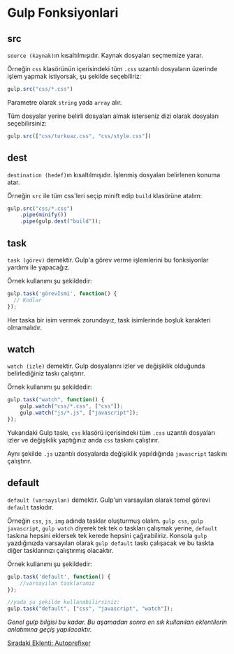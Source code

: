 <h1>Gulp Fonksiyonlari</h1>

<h2>src</h2>

`source (kaynak)`ın kısaltılmışıdır. Kaynak dosyaları seçmemize yarar.

Örneğin `css` klasörünün içerisindeki tüm `.css` uzantılı dosyaların üzerinde işlem yapmak istiyorsak, şu şekilde seçebiliriz:

```js
gulp.src("css/*.css")
```

Parametre olarak `string` yada `array` alır.

Tüm dosyalar yerine belirli dosyaları almak isterseniz dizi olarak dosyaları seçebilirsiniz:

```js
gulp.src(["css/turkuaz.css", "css/style.css"])
```

<h2>dest</h2>

`destination (hedef)`ın kısaltılmışıdır. İşlenmiş dosyaları belirlenen konuma atar.

Örneğin `src` ile tüm css'leri seçip minift edip `build` klasörüne atalım:

```js
gulp.src("css/*.css")
    .pipe(minify())
    .pipe(gulp.dest("build"));
```

<h2>task</h2>

`task (görev)` demektir. Gulp'a görev verme işlemlerini bu fonksiyonlar yardımı ile yapacağız.

Örnek kullanımı şu şekildedir:

```js
gulp.task('görevİsmi', function() {
  // Kodlar
});
```

Her taska bir isim vermek zorundayız, task isimlerinde boşluk karakteri olmamalıdır.

<h2>watch</h2>

`watch (izle)` demektir. Gulp dosyalarını izler ve değişiklik olduğunda belirlediğiniz taskı çalıştırır.

Örnek kullanımı şu şekildedir:

```js
gulp.task("watch", function() {
    gulp.watch("css/*.css", ["css"]);
    gulp.watch("js/*.js", ["javascript"]);
});
```

Yukarıdaki Gulp taskı, `css` klasörü içerisindeki tüm `.css` uzantılı dosyaları izler ve değişiklik yaptığınız anda `css` taskını çalıştırır.

Aynı şekilde `.js` uzantılı dosyalarda değişiklik yapıldığında `javascript` taskını çalıştırır.

<h2>default</h2>

`default (varsayılan)` demektir. Gulp'un varsayılan olarak temel görevi `default` taskıdır.

Örneğin `css`, `js`, `img` adında tasklar oluşturmuş olalım. `gulp css`, `gulp javascript`, `gulp watch` diyerek tek tek o taskları çalışmak yerine, `default` taskına hepsini eklersek tek kerede hepsini çağırabiliriz. Konsola `gulp` yazdığınızda varsayılan olarak `gulp default` taskı çalışacak ve bu taskta diğer tasklarınızı çalıştırmış olacaktır.

Örnek kullanımı şu şekildedir:

```js
gulp.task('default', function() {
    //varsayılan tasklarımız
});

//yada şu şekilde kullanabilirsiniz:
gulp.task("default", ["css", "javascript", "watch"]);
```

<i>Genel gulp bilgisi bu kadar. Bu aşamadan sonra en sık kullanılan eklentilerin anlatımına geçiş yapılacaktır.</i>

<a href="https://omergulcicek.github.io/gulp/eklentiler/autoprefixer">Sıradaki Eklenti: Autoprefixer</a>
